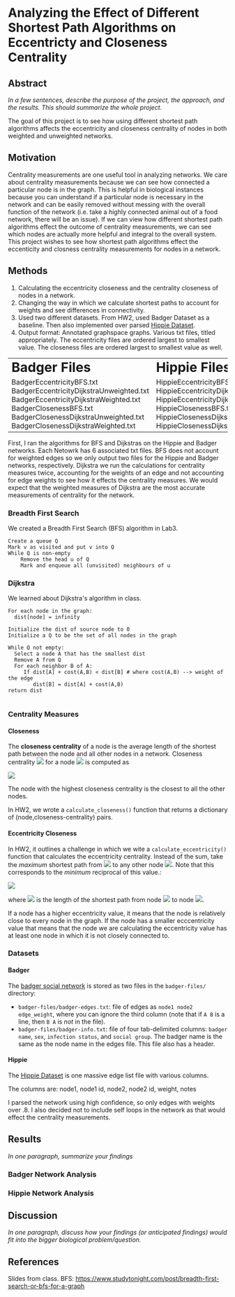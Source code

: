 # Analyzing the Effect of Different Shortest Path Algorithms on Eccentricty and Closeness Centrality
## Abstract
_In a few sentences, describe the purpose of the project, the approach, and the results. This should summarize the whole project._

The goal of this project is to see how using different shortest path algorithms affects the eccentricity and closeness centrality of nodes in both weighted and unweighted networks. 

## Motivation 

Centrality measurements are one useful tool in analyzing networks. We care about centrality measurements because we can see how connected a particular node is in the graph. This is helpful in biological instances because you can understand if a particular node is necessary in the network and can be easily removed without messing with the overall function of the network (i.e. take a highly connected animal out of a food network, there will be an issue). If we can view how different shortest path algorithms effect the outcome of centrality measurements, we can see which nodes are actually more helpful and integral to the overall system. This project wishes to see how shortest path algorithms effect the eccenticity and closness centrality measurements for nodes in a network. 

## Methods 

1. Calculating the eccentricity closeness and the centrality closeness of nodes in a network. 
2. Changing the way in which we calculate shortest paths to account for weights and see differences in connectivity. 
3. Used two different datasets. From HW2, used Badger Dataset as a baseline. Then also implemented over parsed [Hippie Dataset](http://cbdm-01.zdv.uni-mainz.de/~mschaefer/hippie/download.php/ "Database source website for download"). 
4. Output format: Annotated graphspace graphs. Various txt files, titled appropriately. The eccentricity files are ordered largest to smallest value. The closeness files are ordered largest to smallest value as well. 

<table border="0">
 <tr>
    <td><b style="font-size:30px">Badger Files</b></td>
    <td><b style="font-size:30px">Hippie Files</b></td>
 </tr>
 <tr>
    <td> BadgerEccentricityBFS.txt<br /> BadgerEccentricityDijkstraUnweighted.txt<br /> BadgerEccentricityDijkstraWeighted.txt<br />BadgerClosenessBFS.txt<br />BadgerClosenessDijkstraUnweighted.txt<br /> BadgerClosenessDijkstraWeighted.txt <br />
     </td>
    <td>HippieEccentricityBFS.txt<br /> 
    HippieEccentricityDijkstraUnweighted.txt<br /> 
    HippieEccentricityDijkstraWeighted.txt<br /> 
    HippieClosenessBFS.txt<br /> 
    HippieClosenessDijkstraUnweighted.txt<br /> 
    HippieClosenessDijkstraWeighted.txt</td>
 </tr>
</table>

First, I ran the algorithms for BFS and Dijkstras on the Hippie and Badger networks. Each Netowrk has 6 associated txt files. BFS does not account for weighted edges so we only output two files for the Hippie and Badger networks, respectively. Dijkstra we run the calculations for centrality measures twice, accounting for the weights of an edge and not accounting for edge weights to see how it effects the centrality measures. We would expect that the weighted measures of Dijkstra are the most accurate measurements of centrality for the network.  

### Breadth First Search

We created a Breadth First Search (BFS) algorithm in Lab3. 
```
Create a queue Q 
Mark v as visited and put v into Q 
While Q is non-empty 
    Remove the head u of Q 
    Mark and enqueue all (unvisited) neighbours of u
```

### Dijkstra

We learned about Dijkstra's algorithm in class. 
```
For each node in the graph: 
  dist[node] = infinity
  
Initialize the dist of source node to 0 
Initialize a Q to be the set of all nodes in the graph 

While Q not empty:
  Select a node A that has the smallest dist
  Remove A from Q
  For each neighbor B of A: 
     If dist[A] + cost(A,B) < dist[B] # where cost(A,B) --> weight of the edge
        dist[B] = dist[A] + cost(A,B)
return dist
    
```

### Centrality Measures

#### Closeness 

The **closeness centrality** of a node is the average length of the shortest path between the node and all other nodes in a network. Closeness centrality <img src="https://render.githubusercontent.com/render/math?math=C(v)"> for a node <img src="https://render.githubusercontent.com/render/math?math=v \in V"> is computed as

<img src="https://render.githubusercontent.com/render/math?math=\Large C(v) = \sum_{u \in V} \frac{1}{\delta_{uv}}">

The node with the highest closeness centrality is the closest to all the other nodes. 

In HW2, we wrote a `calculate_closeness()` function that returns a dictionary of (node,closeness-centrality) pairs.  

#### Eccentricity Closeness

In HW2, it outlines a challenge in which we wite a `calculate_eccentricity()` function that calculates the eccentricity centrality. Instead of the sum, take the _maximum_ shortest path from <img src="https://render.githubusercontent.com/render/math?math=v"> to any other node <img src="https://render.githubusercontent.com/render/math?math=u \in V">. Note that this corresponds to the _minimum_ reciprocal of this value.:

<img src="https://render.githubusercontent.com/render/math?math=\Large C_{ecc}(v) = \min_{u \in V} \frac{1}{\delta_{uv}}">

where <img src="https://render.githubusercontent.com/render/math?math=\delta_{uv}"> is the length of the shortest path from node <img src="https://render.githubusercontent.com/render/math?math=u"> to node <img src="https://render.githubusercontent.com/render/math?math=v">.

If a node has a higher eccentricity value, it means that the node is relatively close to every node in the graph. If the node has a smaller ecccentricity value that means that the node we are calculating the eccentricity value has at least one node in which it is not closely connected to. 

### Datasets 

#### Badger

The [badger social network](https://www.sciencedirect.com/science/article/pii/S0960982213011238?via%3Dihub) is stored as two files in the `badger-files/` directory:

- `badger-files/badger-edges.txt`: file of edges as `node1 node2 edge_weight`, where you can ignore the third column (note that if `A B` is a line, then `B A` is _not_ in the file).
- `badger-files/badger-info.txt`: file of four tab-delimited columns: `badger name`, `sex`, `infection status`, and `social group`.  The badger name is the same as the node name in the edges file.  This file also has a header.

#### Hippie 

The [Hippie Dataset](http://cbdm-01.zdv.uni-mainz.de/~mschaefer/hippie/download.php/ "Database source website for download") is one massive edge list file with various columns. 

The columns are: node1, node1 id, node2, node2 id, weight, notes 

I parsed the network using high confidence, so only edges with weights over .8. I also decided not to include self loops in the network as that would effect the centrality measurements. 

## Results

_In one paragraph, summarize your findings_

### Badger Network Analysis

### Hippie Network Analysis

## Discussion

_In one paragraph, discuss how your findings (or anticipated findings) would fit into the bigger biological problem/question._

## References 

Slides from class.
BFS: https://www.studytonight.com/post/breadth-first-search-or-bfs-for-a-graph


